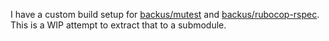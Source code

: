 I have a custom build setup for [backus/mutest](https://github.com/backus/mutest) and [backus/rubocop-rspec](https://github.com/backus/rubocop-rspec). This is a WIP attempt to extract that to a submodule.
